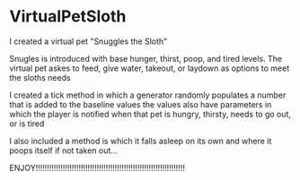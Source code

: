 # VirtualPetSloth

I created a virtual pet "Snuggles the Sloth"

Snugles is introduced with base hunger, thirst, poop, and tired levels.
The virtual pet askes to feed, give water, takeout, or laydown as options to meet the sloths needs

I created a tick method in which a generator randomly populates a number that is added to the baseline values
the values also have parameters in which the player is notified when that pet is hungry, thirsty, needs to go out, or is tired

I also included a method is which it falls asleep on its own and where it poops itself if not taken out...

ENJOY!!!!!!!!!!!!!!!!!!!!!!!!!!!!!!!!!!!!!!!!!!!!!!!!!!!!!!!!!!!!!!!!!!
